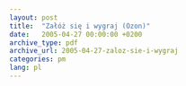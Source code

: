 ```yaml
---
layout: post
title:  "Załóż się i wygraj (Ozon)"
date:   2005-04-27 00:00:00 +0200
archive_type: pdf
archive_url: 2005-04-27-zaloz-sie-i-wygraj
categories: pm
lang: pl
---
```

